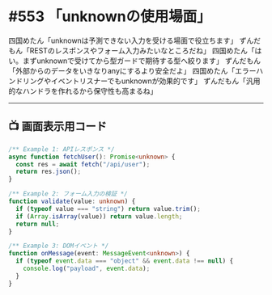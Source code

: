 # #553 「unknownの使用場面」

四国めたん「unknownは予測できない入力を受ける場面で役立ちます」
ずんだもん「RESTのレスポンスやフォーム入力みたいなところだね」
四国めたん「はい。まずunknownで受けてから型ガードで期待する型へ絞ります」
ずんだもん「外部からのデータをいきなりanyにするより安全だよ」
四国めたん「エラーハンドリングやイベントリスナーでもunknownが効果的です」
ずんだもん「汎用的なハンドラを作れるから保守性も高まるね」

---

## 📺 画面表示用コード

```typescript
/** Example 1: APIレスポンス */
async function fetchUser(): Promise<unknown> {
  const res = await fetch("/api/user");
  return res.json();
}

/** Example 2: フォーム入力の検証 */
function validate(value: unknown) {
  if (typeof value === "string") return value.trim();
  if (Array.isArray(value)) return value.length;
  return null;
}

/** Example 3: DOMイベント */
function onMessage(event: MessageEvent<unknown>) {
  if (typeof event.data === "object" && event.data !== null) {
    console.log("payload", event.data);
  }
}
```
